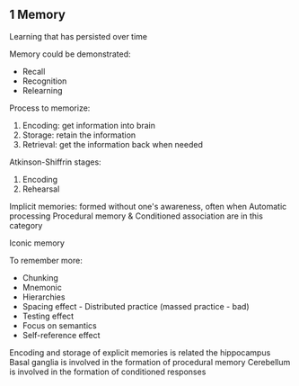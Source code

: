 ## 1 Memory
Learning that has persisted over time

Memory could be demonstrated:
- Recall
- Recognition
- Relearning

Process to memorize:
1. Encoding: get information into brain
2. Storage: retain the information
3. Retrieval: get the information back when needed

Atkinson-Shiffrin stages:
1. Encoding
2. Rehearsal

Implicit memories: formed without one's awareness, often when Automatic processing
Procedural memory & Conditioned association are in this category

Iconic memory

To remember more: 
- Chunking
- Mnemonic
- Hierarchies
- Spacing effect - Distributed practice (massed practice - bad)
- Testing effect
- Focus on semantics
- Self-reference effect

Encoding and storage of explicit memories is related the hippocampus
Basal ganglia is involved in the formation of procedural memory
Cerebellum is involved in the formation of conditioned responses
